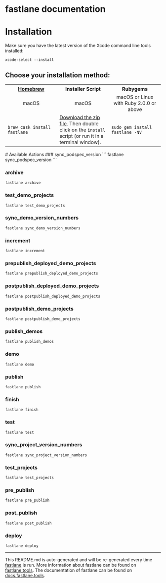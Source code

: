 fastlane documentation
================
# Installation

Make sure you have the latest version of the Xcode command line tools installed:

```
xcode-select --install
```

## Choose your installation method:

<table width="100%" >
<tr>
<th width="33%"><a href="http://brew.sh">Homebrew</a></td>
<th width="33%">Installer Script</td>
<th width="33%">Rubygems</td>
</tr>
<tr>
<td width="33%" align="center">macOS</td>
<td width="33%" align="center">macOS</td>
<td width="33%" align="center">macOS or Linux with Ruby 2.0.0 or above</td>
</tr>
<tr>
<td width="33%"><code>brew cask install fastlane</code></td>
<td width="33%"><a href="https://download.fastlane.tools">Download the zip file</a>. Then double click on the <code>install</code> script (or run it in a terminal window).</td>
<td width="33%"><code>sudo gem install fastlane -NV</code></td>
</tr>
</table>
# Available Actions
### sync_podspec_version
```
fastlane sync_podspec_version
```

### archive
```
fastlane archive
```

### test_demo_projects
```
fastlane test_demo_projects
```

### sync_demo_version_numbers
```
fastlane sync_demo_version_numbers
```

### increment
```
fastlane increment
```

### prepublish_deployed_demo_projects
```
fastlane prepublish_deployed_demo_projects
```

### postpublish_deployed_demo_projects
```
fastlane postpublish_deployed_demo_projects
```

### postpublish_demo_projects
```
fastlane postpublish_demo_projects
```

### publish_demos
```
fastlane publish_demos
```

### demo
```
fastlane demo
```

### publish
```
fastlane publish
```

### finish
```
fastlane finish
```

### test
```
fastlane test
```

### sync_project_version_numbers
```
fastlane sync_project_version_numbers
```

### test_projects
```
fastlane test_projects
```

### pre_publish
```
fastlane pre_publish
```

### post_publish
```
fastlane post_publish
```

### deploy
```
fastlane deploy
```


----

This README.md is auto-generated and will be re-generated every time [fastlane](https://fastlane.tools) is run.
More information about fastlane can be found on [fastlane.tools](https://fastlane.tools).
The documentation of fastlane can be found on [docs.fastlane.tools](https://docs.fastlane.tools).
